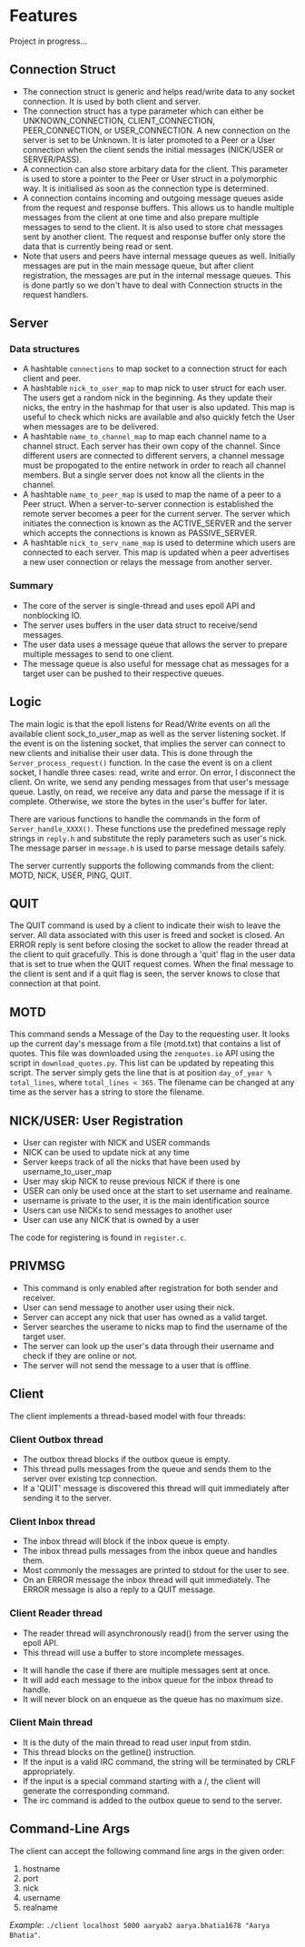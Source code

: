 # Features

Project in progress...

## Connection Struct

- The connection struct is generic and helps read/write data to any socket connection. It is used by both client and server.
- The connection struct has a type parameter which can either be UNKNOWN_CONNECTION, CLIENT_CONNECTION, PEER_CONNECTION, or USER_CONNECTION.  A new connection on the server is set to be Unknown. It is later promoted to a Peer or a User connection when the client sends the initial messages (NICK/USER or SERVER/PASS).
- A connection can also store arbitary data for the client. This parameter is used to store a pointer to the Peer or User struct in a polymorphic way. It is initialised as soon as the connection type is determined.
- A connection contains incoming and outgoing message queues aside from the request and response buffers. This allows us to handle multiple messages from the client at one time and also prepare multiple messages to send to the client. It is also used to store chat messages sent by another client. The request and response buffer only store the data that is currently being read or sent.
- Note that users and peers have internal message queues as well. Initially messages are put in the main message queue, but after client registration, the messages are put in the internal message queues. This is done partly so we don't have to deal with Connection structs in the request handlers.

## Server

### Data structures

- A hashtable `connections` to map socket to a connection struct for each client and peer.
- A hashtable `nick_to_user_map` to map nick to user struct for each user. The users get a random nick in the beginning. As they update their nicks, the entry in the hashmap for that user is also updated. This map is useful to check which nicks are available and also quickly fetch the User when messages are to be delivered.
- A hashtable `name_to_channel_map` to map each channel name to a channel struct. Each server has their own copy of the channel. Since different users are connected to different servers, a channel message must be propogated to the entire network in order to reach all channel members. But a single server does not know all the clients in the channel.
- A hashtable `name_to_peer_map` is used to map the name of a peer to a Peer struct. When a server-to-server connection is established the remote server becomes a peer for the current server. The server which initiates the connection is known as the ACTIVE_SERVER and the server which accepts the connections is known as PASSIVE_SERVER.
- A hashtable `nick_to_serv_name_map` is used to determine which users are connected to each server. This map is updated when a peer advertises a new user connection or relays the message from another server.

### Summary

- The core of the server is single-thread and uses epoll API and nonblocking IO.
- The server uses buffers in the user data struct to receive/send messages.
- The user data uses a message queue that allows the server to prepare multiple messages to send to one client.
- The message queue is also useful for message chat as messages for a target user can be pushed to their respective queues.

## Logic

The main logic is that the epoll listens for Read/Write events on all the available client sock_to_user_map as well as the server listening socket. If the event is on the listening socket, that implies the server can connect to new clients and initialise their user data. This is done through the `Server_process_request()` function.
In the case the event is on a client socket, I handle three cases: read, write and error. On error, I disconnect the client. On write, we send any pending messages from that user's message queue. Lastly, on read, we receive any data and parse the message if it is complete. Otherwise, we store the bytes in the user's buffer for later.

There are various functions to handle the commands in the form of `Server_handle_XXXX()`.
These functions use the predefined message reply strings in `reply.h` and substitute the reply parameters such as user's nick.
The message parser in `message.h` is used to parse message details safely.

The server currently supports the following commands from the client: MOTD, NICK, USER, PING, QUIT.

## QUIT

The QUIT command is used by a client to indicate their wish to leave the server.
All data associated with this user is freed and socket is closed.
An ERROR reply is sent before closing the socket to allow the reader thread at the client to quit gracefully.
This is done through a 'quit' flag in the user data that is set to true when the QUIT request comes.
When the final message to the client is sent and if a quit flag is seen, the server knows to close that connection at that point.

## MOTD

This command sends a Message of the Day to the requesting user.
It looks up the current day's message from a file (motd.txt) that contains a list of quotes.
This file was downloaded using the `zenquotes.io` API using the script in `download_quotes.py`.
This list can be updated by repeating this script.
The server simply gets the line that is at position `day_of_year % total_lines`, where `total_lines < 365`.
The filename can be changed at any time as the server has a string to store the filename.

## NICK/USER: User Registration

- User can register with NICK and USER commands
- NICK can be used to update nick at any time
- Server keeps track of all the nicks that have been used by username_to_user_map
- User may skip NICK to reuse previous NICK if there is one
- USER can only be used once at the start to set username and realname.
- username is private to the user, it is the main identification source
- Users can use NICKs to send messages to another user
- User can use any NICK that is owned by a user

The code for registering is found in `register.c`.

## PRIVMSG

- This command is only enabled after registration for both sender and receiver.
- User can send message to another user using their nick.
- Server can accept any nick that user has owned as a valid target.
- Server searches the userame to nicks map to find the username of the target user.
- The server can look up the user's data through their username and check if they are online or not.
- The server will not send the message to a user that is offline.

## Client

The client implements a thread-based model with four threads:

### Client Outbox thread

- The outbox thread blocks if the outbox queue is empty.
- This thread pulls messages from the queue and sends them to the server over existing tcp connection.
- If a 'QUIT' message is discovered this thread will quit immediately after sending it to the server.

### Client Inbox thread

- The inbox thread will block if the inbox queue is empty.
- The inbox thread pulls messages from the inbox queue and handles them.
- Most commonly the messages are printed to stdout for the user to see.
- On an ERROR message the inbox thread will quit immediately. The ERROR message is also a reply to a QUIT message.

### Client Reader thread

- The reader thread will asynchronously read() from the server using the epoll API.
- This thread will use a buffer to store incomplete messages.
<!-- - It will use the Message parser to parse the messages received from the server. -->
- It will handle the case if there are multiple messages sent at once.
- It will add each message to the inbox queue for the inbox thread to handle.
- It will never block on an enqueue as the queue has no maximum size.

### Client Main thread

- It is the duty of the main thread to read user input from stdin.
- This thread blocks on the getline() instruction.
- If the input is a valid IRC command, the string will be terminated by CRLF appropriately.
- If the input is a special command starting with a /, the client will generate the corresponding command.
- The irc command is added to the outbox queue to send to the server.

## Command-Line Args

The client can accept the following command line args in the given order:

1. hostname
2. port
3. nick
4. username
5. realname

*Example*: `./client localhost 5000 aaryab2 aarya.bhatia1678 "Aarya Bhatia"`.
